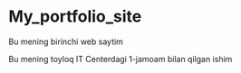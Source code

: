 # My_portfolio_site
Bu mening birinchi web saytim

Bu mening toyloq IT Centerdagi 1-jamoam bilan qilgan ishim
